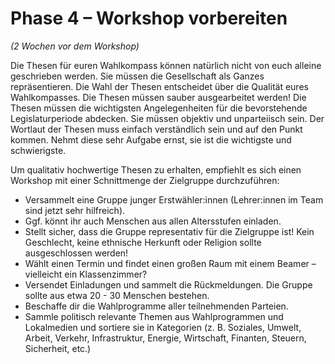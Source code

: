 # Phase 4 – Workshop vorbereiten

*(2 Wochen vor dem Workshop)*

Die Thesen für euren Wahlkompass können natürlich nicht von euch alleine geschrieben werden. Sie
müssen die Gesellschaft als Ganzes repräsentieren. Die Wahl der Thesen entscheidet über die Qualität
eures Wahlkompasses. Die Thesen müssen sauber ausgearbeitet werden! Die Thesen müssen die
wichtigsten Angelegenheiten für die bevorstehende Legislaturperiode abdecken. Sie müssen objektiv
und unparteiisch sein. Der Wortlaut der Thesen muss einfach verständlich sein und auf den Punkt
kommen. Nehmt diese sehr Aufgabe ernst, sie ist die wichtigste und schwierigste.

Um qualitativ hochwertige Thesen zu erhalten, empfiehlt es sich einen Workshop mit einer
Schnittmenge der Zielgruppe durchzuführen:

- Versammelt eine Gruppe junger Erstwähler:innen (Lehrer:innen im Team sind jetzt sehr
  hilfreich).
- Ggf. könnt ihr auch Menschen aus allen Altersstufen einladen.
- Stellt sicher, dass die Gruppe representativ für die Zielgruppe ist! Kein Geschlecht, keine
  ethnische Herkunft oder Religion sollte ausgeschlossen werden!
- Wählt einen Termin und findet einen großen Raum mit einem Beamer – vielleicht ein Klassenzimmer?
- Versendet Einladungen und sammelt die Rückmeldungen. Die Gruppe sollte aus etwa 20 - 30 Menschen
  bestehen.
- Beschaffe dir die Wahlprogramme aller teilnehmenden Parteien.
- Sammle politisch relevante Themen aus Wahlprogrammen und Lokalmedien und sortiere sie in
  Kategorien (z. B. Soziales, Umwelt, Arbeit, Verkehr, Infrastruktur, Energie, Wirtschaft, Finanten,
  Steuern, Sicherheit, etc.)